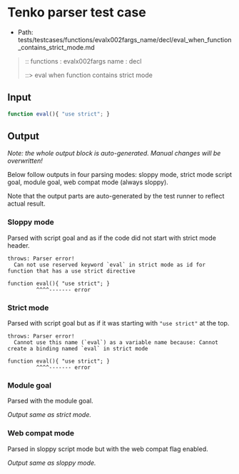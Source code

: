 # Tenko parser test case

- Path: tests/testcases/functions/evalx002fargs_name/decl/eval_when_function_contains_strict_mode.md

> :: functions : evalx002fargs name : decl
>
> ::> eval when function contains strict mode

## Input

`````js
function eval(){ "use strict"; }
`````

## Output

_Note: the whole output block is auto-generated. Manual changes will be overwritten!_

Below follow outputs in four parsing modes: sloppy mode, strict mode script goal, module goal, web compat mode (always sloppy).

Note that the output parts are auto-generated by the test runner to reflect actual result.

### Sloppy mode

Parsed with script goal and as if the code did not start with strict mode header.

`````
throws: Parser error!
  Can not use reserved keyword `eval` in strict mode as id for function that has a use strict directive

function eval(){ "use strict"; }
         ^^^^------- error
`````

### Strict mode

Parsed with script goal but as if it was starting with `"use strict"` at the top.

`````
throws: Parser error!
  Cannot use this name (`eval`) as a variable name because: Cannot create a binding named `eval` in strict mode

function eval(){ "use strict"; }
         ^^^^------- error
`````


### Module goal

Parsed with the module goal.

_Output same as strict mode._

### Web compat mode

Parsed in sloppy script mode but with the web compat flag enabled.

_Output same as sloppy mode._

